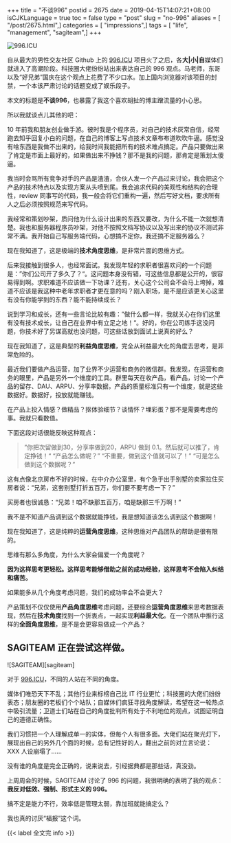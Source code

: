 +++
title = "不谈996"
postid = 2675
date = 2019-04-15T14:07:21+08:00
isCJKLanguage = true
toc = false
type = "post"
slug = "no-996"
aliases = [ "/post/2675.html",]
categories = [ "impressions",]
tags = [ "life", "management", "sagiteam",]
+++


![996.ICU][996icujpg]

自从最大的男性交友社区 Github 上的 [996.ICU][996icu] 项目火了之后，各**大|小|自**媒体们就进入了高潮阶段。科技圈大佬纷纷站出来表达自己的 996 观点。马老师，东哥以及“好兄弟”国庆在这个观点上花费了不少口水。加上国内浏览器对该项目的封禁，一个本该严肃讨论的话题变成了娱乐段子。

本文的标题是**不谈996**，也暴露了我这个喜欢胡扯的博主蹭流量的小心思。

所以我就谈点儿其他的吧：
<!--more-->


10 年前我和朋友创业做手游。彼时我是个程序员，对自己的技术灰常自信，经常跑去知乎回复小白的问题，在自己的博客上写点技术文章布布道吹吹牛逼。感觉没有啥东西是我做不出来的，给我时间我能把所有的技术难点搞定。产品只要做出来了肯定是市面上最好的，如果做出来不挣钱？那不是我的问题，那肯定是策划太傻逼。

我当时会骂所有竞争对手的产品是渣渣，合伙人发一个产品过来讨论，我会把这个产品的技术特点以及实现方案从头喷到尾。我会追求代码的美观性和结构的合理性，review 同事写的代码，我一般会将它们重构一遍，然后写好文档，要求所有人之后必须按照规范来写代码。

我经常和策划吵架，质问他为什么设计出来的东西又要改，为什么不能一次就想清楚。我也和服务器程序员吵架，对他不按照文档写协议以及写出来的协议不测试非常不满。我开始自己写服务端代码，心想搞不定你，我还搞不定服务器么？

现在我知道了，这是极端的**技术角度思维**，是非常片面的思维方式。


后来我接触到很多人，也经常面试。我发现年轻的求职者很喜欢问的一个问题是：”你们公司开了多久了？“。这问题本身没有错，可这些信息都是公开的，很容易得到啊。求职难道不应该做一下功课？还有，关心这个公司会不会马上垮掉，难道不应该是我这种中老年求职者才更在意的吗？刚入职场，是不是应该更关心这里有没有你能学到的东西？能不能持续成长？

说到学习和成长，还有一些言论比较有趣：”做什么都一样，我就关心在你们这里有没有技术成长，让自己在业界中有立足之地！“。好的，你在公司练手这没问题，你技术好了另谋高就也没问题，可这些话放到面试上说真的好么？

现在我知道了，这是典型的**利益角度思维**，完全从利益最大化的角度去思考，是非常危险的。


最近我们要做产品运营，加了业界不少运营和商务的微信群。我发现，在运营和商务的眼里，产品是另外一个维度的工具。群里每天在收产品，看产品，讨论一个产品的留存、DAU、ARPU、分享率数据，产品的质量标准只有一个维度，就是这些数据好。数据好，投放就能赚钱。

在产品上投入情感？做精品？抠体验细节？谈情怀？埋彩蛋？那不是需要考虑的事。我就只看数值。

下面这段对话很能反映这种观点：

> ”你把次留做到30，分享率做到20，ARPU 做到 0.1。然后就可以推了，肯定挣钱！“
> “产品怎么做呢？”
> “不重要，做到这个值就可以了！”
> “可是怎么做到这个数据呢？”

这有点像北京房市不好的时候，在中介办公室里，有个急于出手别墅的卖家拉住买房者说：“兄弟，这套别墅打折五百万，你们要不要考虑一下？”

买房者也很诚恳：“兄弟！咱不缺那五百万，咱是缺那三千万啊！”

我不是不知道产品调到这个数据就能挣钱，我是想知道该怎么调到这个数据啊！

现在我知道了，这是纯粹的**运营角度思维**，这种思维对产品团队的帮助是很有限的。


思维有那么多角度，为什么大家会偏爱一个角度呢？

**因为这样思考更轻松。这样思考能够借助之前的成功经验，这样思考不会陷入纠结和痛苦。**

如果能多从几个角度考虑问题，我们的成功率会不会更大？

产品策划不仅仅使用**产品角度思维**考虑问题，还要综合**运营角度思维**来思考数据表现，然后在**技术角度**找到一个折衷点，一起实现**利益最大化**。在一个团队中推行这样的**全面角度思维**，是不是会更容易做成一个产品？

## SAGITEAM 正在尝试这样做。

![SAGITEAM][sagiteam]


对于 [996.ICU][996icu]，不同的人站在不同的角度。

媒体们唯恐天下不乱；其他行业来标榜自己比 IT 行业更忙；科技圈的大佬们纷纷表态；朋友圈的老板们个个站队；自媒体们疯狂寻找角度解读，希望在这一轮热点中吸引流量；卫道士们站在自己的角度批判所有处于不利地位的观点，试图证明自己的道德正确性。

我们习惯把一个人理解成单一的实体，但每个人有很多面。大佬们站在聚光灯下，展现出自己的另外几个面的时候，总有记性好的人，翻出之前的对立言论说：XXX 人设崩塌了……

没有谁的角度是完全正确的，说来说去，引经据典都是那些话，真没劲。

上周周会的时候，SAGITEAM 讨论了 996 的问题，我很明确的表明了我的观点：**我反对低效、强制、形式主义的 996。**

搞不定是能力不行，效率低是管理太弱，靠加班就能搞定么？

我也真的讨厌“福报”这个词。

{{< label 全文完 info >}}

[996icu]: https://github.com/996icu/996.ICU
[996icujpg]: /uploads/2019/04/996icu.jpg
[sagiteamlogo]: https://file.zengrong.net/icon/sagiteam33x261.jpg